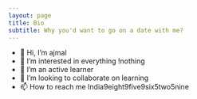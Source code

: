```yaml
---
layout: page
title: Bio
subtitle: Why you'd want to go on a date with me?
---
```

- 👋 Hi, I’m ajmal
- 👀 I’m interested in everything !nothing
- 🌱 I’m an active learner
- 💞️ I’m looking to collaborate on learning
- 📫 How to reach me India9eight9five9six5two5nine

<!---
ajmalagm/ajmalagm is a ✨ special ✨ repository because its `README.md` (this file) appears on your GitHub profile.
You can click the Preview link to take a look at your changes.
--->
